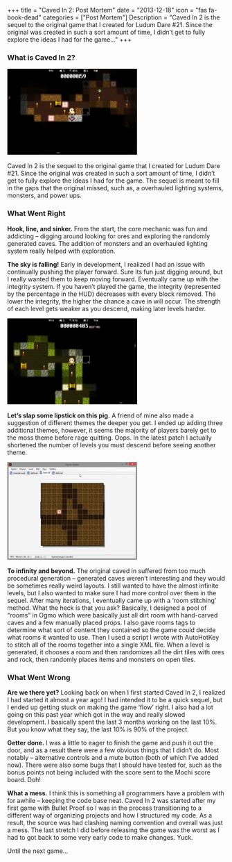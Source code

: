 +++
title = "Caved In 2: Post Mortem"
date = "2013-12-18"
icon = "fas fa-book-dead"
categories = ["Post Mortem"]
Description = "Caved In 2 is the sequel to the original game that I created for Ludum Dare #21. Since the original was created in such a sort amount of time, I didn’t get to fully explore the ideas I had for the game..."
+++

### What is Caved In 2?

![cavedin2_dirt](/projects/cavedin2/screen1.png)

Caved In 2 is the sequel to the original game that I created for Ludum Dare #21. Since the original was created in such a sort amount of time, I didn’t get to fully explore the ideas I had for the game. The sequel is meant to fill in the gaps that the original missed, such as, a overhauled lighting systems, monsters, and power ups.

### What Went Right

__Hook, line, and sinker.__ From the start, the core mechanic was fun and addicting – digging around looking for ores and exploring the randomly generated caves. The addition of monsters and an overhauled lighting system really helped with exploration.

__The sky is falling!__ Early in development, I realized I had an issue with continually pushing the player forward. Sure its fun just digging around, but I really wanted them to keep moving forward. Eventually came up with the integrity system. If you haven’t played the game, the integrity (represented by the percentage in the HUD) decreases with every block removed. The lower the integrity, the higher the chance a cave in will occur. The strength of each level gets weaker as you descend, making later levels harder.

![cavedin2_moss](/projects/cavedin2/screen2.png)

__Let’s slap some lipstick on this pig.__ A friend of mine also made a suggestion of different themes the deeper you get. I ended up adding three additional themes, however, it seems the majority of players barely get to the moss theme before rage quitting. Oops. In the latest patch I actually shortened the number of levels you must descend before seeing another theme.

![cavedin2_editor](/projects/cavedin2/ogmo.png)

__To infinity and beyond.__ The original caved in suffered from too much procedural generation – generated caves weren’t interesting and they would be sometimes really weird layouts. I still wanted to have the almost infinite levels, but I also wanted to make sure I had more control over them in the sequel. After many iterations, I eventually came up with a ‘room stitching’ method. What the heck is that you ask? Basically, I designed a pool of “rooms” in Ogmo which were basically just all dirt room with hand-carved caves and a few manually placed props. I also gave rooms tags to determine what sort of content they contained so the game could decide what rooms it wanted to use. Then I used a script I wrote with AutoHotKey to stitch all of the rooms together into a single XML file. When a level is generated, it chooses a room and then randomizes all the dirt tiles with ores and rock, then randomly places items and monsters on open tiles.

### What Went Wrong

__Are we there yet?__ Looking back on when I first started Caved In 2, I realized I had started it almost a year ago! I had intended it to be a quick sequel, but I ended up getting stuck on making the game ‘flow’ right. I also had a lot going on this past year which got in the way and really slowed development. I basically spent the last 3 months working on the last 10%. But you know what they say, the last 10% is 90% of the project.

__Getter done.__ I was a little to eager to finish the game and push it out the door, and as a result there were a few obvious things that I didn’t do. Most notably – alternative controls and a mute button (both of which I’ve added now). There were also some bugs that I should have tested for, such as the bonus points not being included with the score sent to the Mochi score board. Doh!

__What a mess.__ I think this is something all programmers have a problem with for awhile – keeping the code base neat. Caved In 2 was started after my first game with Bullet Proof so I was in the process transitioning to a different way of organizing projects and how I structured my code. As a result, the source was had clashing naming convention and overall was just a mess. The last stretch I did before releasing the game was the worst as I had to got back to some very early code to make changes. Yuck.

Until the next game…